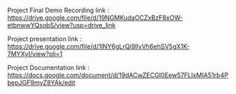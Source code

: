 Project Final Demo Recording link : https://drive.google.com/file/d/19NGMKudaOCZxBzF8xOW-etbnwwYQsobS/view?usp=drive_link

Project presentation link : https://drive.google.com/file/d/1lNY6gLrQi9IlvVh6ehSV5gX1K-7MYXyI/view?pli=1

Project Documentation link : https://docs.google.com/document/d/19dACwZECGI0Eew57FLIxMIA51rb4PbepJGF9myZ8YAk/edit
